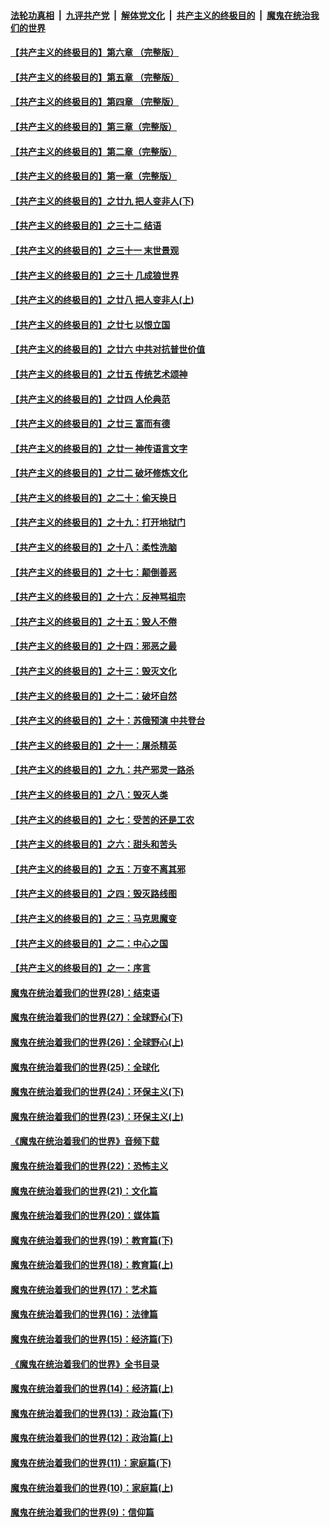 

####  [法轮功真相](../../../../basic/blob/master/README.md?t=05282201) &nbsp;|&nbsp; [九评共产党](../../../../9ping.md/blob/master/README.md?t=05282201) &nbsp;|&nbsp; [解体党文化](../../../../jtdwh.md/blob/master/README.md?t=05282201)  &nbsp;|&nbsp; [共产主义的终极目的](../../../../gczydzjmd.md/blob/master/README.md?t=05282201) &nbsp;|&nbsp; [魔鬼在统治我们的世界](../../../../mgztzwmdsj.md/blob/master/README.md?t=05282201) 

#### [【共产主义的终极目的】第六章 （完整版）](../pages/nsc422/n11428913.md?t=05282201) 

#### [【共产主义的终极目的】第五章 （完整版）](../pages/nsc422/n11428912.md?t=05282201) 

#### [【共产主义的终极目的】第四章 （完整版）](../pages/nsc422/n11428907.md?t=05282201) 

#### [【共产主义的终极目的】第三章（完整版）](../pages/nsc422/n11428848.md?t=05282201) 

#### [【共产主义的终极目的】第二章（完整版）](../pages/nsc422/n11428831.md?t=05282201) 

#### [【共产主义的终极目的】第一章（完整版）](../pages/nsc422/n11417651.md?t=05282201) 

#### [【共产主义的终极目的】之廿九 把人变非人(下)](../pages/nsc422/n11344140.md?t=05282201) 

#### [【共产主义的终极目的】之三十二 结语](../pages/nsc422/n11360535.md?t=05282201) 

#### [【共产主义的终极目的】之三十一 末世景观](../pages/nsc422/n11351129.md?t=05282201) 

#### [【共产主义的终极目的】之三十 几成狼世界](../pages/nsc422/n11348280.md?t=05282201) 

#### [【共产主义的终极目的】之廿八 把人变非人(上)](../pages/nsc422/n11340492.md?t=05282201) 

#### [【共产主义的终极目的】之廿七 以恨立国](../pages/nsc422/n11336944.md?t=05282201) 

#### [【共产主义的终极目的】之廿六 中共对抗普世价值](../pages/nsc422/n11324785.md?t=05282201) 

#### [【共产主义的终极目的】之廿五 传统艺术颂神](../pages/nsc422/n11296396.md?t=05282201) 

#### [【共产主义的终极目的】之廿四 人伦典范](../pages/nsc422/n11296397.md?t=05282201) 

#### [【共产主义的终极目的】之廿三 富而有德](../pages/nsc422/n11283598.md?t=05282201) 

#### [【共产主义的终极目的】之廿一 神传语言文字](../pages/nsc422/n11263265.md?t=05282201) 

#### [【共产主义的终极目的】之廿二 破坏修炼文化](../pages/nsc422/n11245728.md?t=05282201) 

#### [【共产主义的终极目的】之二十：偷天换日](../pages/nsc422/n11238846.md?t=05282201) 

#### [【共产主义的终极目的】之十九：打开地狱门](../pages/nsc422/n11206376.md?t=05282201) 

#### [【共产主义的终极目的】之十八：柔性洗脑](../pages/nsc422/n11199994.md?t=05282201) 

#### [【共产主义的终极目的】之十七：颠倒善恶](../pages/nsc422/n11179782.md?t=05282201) 

#### [【共产主义的终极目的】之十六：反神骂祖宗](../pages/nsc422/n11166798.md?t=05282201) 

#### [【共产主义的终极目的】之十五：毁人不倦](../pages/nsc422/n11166792.md?t=05282201) 

#### [【共产主义的终极目的】之十四：邪恶之最](../pages/nsc422/n11150249.md?t=05282201) 

#### [【共产主义的终极目的】之十三：毁灭文化](../pages/nsc422/n11135227.md?t=05282201) 

#### [【共产主义的终极目的】之十二：破坏自然](../pages/nsc422/n11135214.md?t=05282201) 

#### [【共产主义的终极目的】之十：苏俄预演 中共登台](../pages/nsc422/n11118424.md?t=05282201) 

#### [【共产主义的终极目的】之十一：屠杀精英](../pages/nsc422/n11118442.md?t=05282201) 

#### [【共产主义的终极目的】之九：共产邪灵一路杀](../pages/nsc422/n11114139.md?t=05282201) 

#### [【共产主义的终极目的】之八：毁灭人类](../pages/nsc422/n11108503.md?t=05282201) 

#### [【共产主义的终极目的】之七：受苦的还是工农](../pages/nsc422/n11101809.md?t=05282201) 

#### [【共产主义的终极目的】之六：甜头和苦头](../pages/nsc422/n11096971.md?t=05282201) 

#### [【共产主义的终极目的】之五：万变不离其邪](../pages/nsc422/n11091285.md?t=05282201) 

#### [【共产主义的终极目的】之四：毁灭路线图](../pages/nsc422/n11086284.md?t=05282201) 

#### [【共产主义的终极目的】之三：马克思魔变](../pages/nsc422/n11061941.md?t=05282201) 

#### [【共产主义的终极目的】之二：中心之国](../pages/nsc422/n11047728.md?t=05282201) 

#### [【共产主义的终极目的】之一：序言](../pages/nsc422/n11086077.md?t=05282201) 

#### [魔鬼在统治着我们的世界(28)：结束语](../pages/nsc422/n10936246.md?t=05282201) 

#### [魔鬼在统治着我们的世界(27)：全球野心(下)](../pages/nsc422/n10928319.md?t=05282201) 

#### [魔鬼在统治着我们的世界(26)：全球野心(上)](../pages/nsc422/n10900318.md?t=05282201) 

#### [魔鬼在统治着我们的世界(25)：全球化](../pages/nsc422/n10788205.md?t=05282201) 

#### [魔鬼在统治着我们的世界(24)：环保主义(下)](../pages/nsc422/n10695307.md?t=05282201) 

#### [魔鬼在统治着我们的世界(23)：环保主义(上)](../pages/nsc422/n10688613.md?t=05282201) 

#### [《魔鬼在统治着我们的世界》音频下载](../pages/nsc422/n10635553.md?t=05282201) 

#### [魔鬼在统治着我们的世界(22)：恐怖主义](../pages/nsc422/n10614727.md?t=05282201) 

#### [魔鬼在统治着我们的世界(21)：文化篇](../pages/nsc422/n10597706.md?t=05282201) 

#### [魔鬼在统治着我们的世界(20)：媒体篇](../pages/nsc422/n10586579.md?t=05282201) 

#### [魔鬼在统治着我们的世界(19)：教育篇(下)](../pages/nsc422/n10564808.md?t=05282201) 

#### [魔鬼在统治着我们的世界(18)：教育篇(上)](../pages/nsc422/n10526970.md?t=05282201) 

#### [魔鬼在统治着我们的世界(17)：艺术篇](../pages/nsc422/n10499093.md?t=05282201) 

#### [魔鬼在统治着我们的世界(16)：法律篇](../pages/nsc422/n10485969.md?t=05282201) 

#### [魔鬼在统治着我们的世界(15)：经济篇(下)](../pages/nsc422/n10469975.md?t=05282201) 

#### [《魔鬼在统治着我们的世界》全书目录](../pages/nsc422/n10464261.md?t=05282201) 

#### [魔鬼在统治着我们的世界(14)：经济篇(上)](../pages/nsc422/n10457370.md?t=05282201) 

#### [魔鬼在统治着我们的世界(13)：政治篇(下)](../pages/nsc422/n10448270.md?t=05282201) 

#### [魔鬼在统治着我们的世界(12)：政治篇(上)](../pages/nsc422/n10444576.md?t=05282201) 

#### [魔鬼在统治着我们的世界(11)：家庭篇(下)](../pages/nsc422/n10440961.md?t=05282201) 

#### [魔鬼在统治着我们的世界(10)：家庭篇(上)](../pages/nsc422/n10435448.md?t=05282201) 

#### [魔鬼在统治着我们的世界(9)：信仰篇](../pages/nsc422/n10432159.md?t=05282201) 


